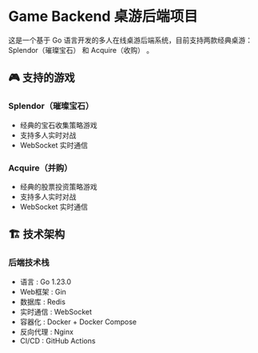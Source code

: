 # Game Backend 桌游后端项目
这是一个基于 Go 语言开发的多人在线桌游后端系统，目前支持两款经典桌游： Splendor（璀璨宝石） 和 Acquire（收购） 。

## 🎮 支持的游戏
### Splendor（璀璨宝石）
- 经典的宝石收集策略游戏
- 支持多人实时对战
- WebSocket 实时通信
### Acquire（并购）
- 经典的股票投资策略游戏
- 支持多人实时对战
- WebSocket 实时通信
## 🏗️ 技术架构
### 后端技术栈
- 语言 : Go 1.23.0
- Web框架 : Gin
- 数据库 : Redis
- 实时通信 : WebSocket
- 容器化 : Docker + Docker Compose
- 反向代理 : Nginx
- CI/CD : GitHub Actions
